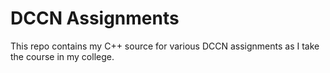 # DCCN Assignments

This repo contains my C++ source for various DCCN assignments as I take the course in my college.
